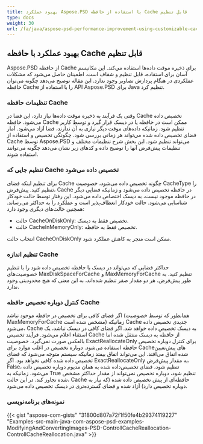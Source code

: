 ```yaml
---
title: بهبود عملکرد Aspose.PSD با استفاده از حافظه Cache قابل تنظیم
type: docs
weight: 30
url: /fa/java/aspose-psd-performance-improvement-using-customizable-cache/
---
```


## **بهبود عملکرد با حافظه Cache قابل تنظیم**
Aspose.PSD از حافظه Cache برای ذخیره موقت داده‌ها استفاده می‌کند. این مکانیسم آسان برای استفاده، قابل تنظیم و شفاف است. اطمینان حاصل می‌شود که مشکلات عملکردی در هنگام پردازش تصاویر وجود ندارد. این مقاله توضیح می‌دهد چگونه می‌توان حافظه Cache را با استفاده از API Aspose.PSD برای Java تنظیم کرد.

### **تنظیمات حافظه Cache**
وقتی یک فرآیند به ذخیره موقت داده‌ها نیاز دارد، این فضا در Cache تخصیص داده می‌شود. حافظه Cache ممکن است در حافظه یا در دیسک قرار گیرد و توسط کاربر تنظیم شود. زمانیکه داده‌های موقت دیگر نیازی به آن ندارند، فضا آزاد می‌شود. آمار فضای تخصیص داده شده می‌تواند هر زمانی بررسی شود. چگونگی تخصیص و استفاده از Cache توسط Aspose.PSD می‌تواند تنظیم شود. این بخش شرح تنظیمات مختلف و تنظیمات پیش‌فرض آنها را توضیح داده و کدهای زیر نشان می‌دهد چگونه می‌توانند استفاده شوند.

### **تنظیم جایی که Cache تخصیص داده می‌شود**
برای تنظیم اینکه فضای Cache چگونه تخصیص داده می‌شود، خصوصیت CacheType را تنظیم کنید. پیش‌فرض، Cache در حافظه تخصیص داده می‌شود و زمانیکه فضایی دیگر در حافظه موجود نیست، به دیسک اختصاص داده می‌شود. این رفتار توسط حالت خودکار شناسایی می‌شود. حالت خودکار انعطاف‌پذیر است و عملکرد را به حداکثر می‌رساند. همچنین حالت‌های دیگری وجود دارد:

- حالت CacheOnDiskOnly: تخصیص فقط به دیسک.
- حالت CacheInMemoryOnly: تخصیص فقط به حافظه.

انتخاب حالت CacheOnDiskOnly ممکن است منجر به کاهش عملکرد شود.

### **تنظیم اندازه Cache**
حداکثر فضایی که می‌تواند در دیسک یا حافظه تخصیص داده شود را با تنظیم خصوصیت‌های MaxDiskSpaceForCache و MaxMemoryForCache تنظیم کنید. به طور پیش‌فرض، هر دو مقدار صفر تنظیم شده‌اند، به این معنی که هیچ محدودیتی وجود ندارد.

### **کنترل دوباره تخصیص حافظه Cache**
اگر فضای کافی برای تخصیص در حافظه موجود نباشد (همانطور که توسط خصوصیت MaxMemoryForCache مشخص شده است) زمانیکه Cache جدیدی تخصیص داده می‌شود، Cache به دیسک تخصیص داده خواهد شد. اگر فضای کافی در دیسک نباشد، یک استثناء اعلام می‌شود. فرآیند تخصیص Cache از حافظه به دیسک منتقل شده اما بالعکس صورت نمی‌گیرد. خصوصیت ExactReallocateOnly برای کنترل دوباره تخصیص حافظه استفاده می‌شود. دوباره تخصیص در اغلب موارد برای Cache‌های پیش‌تعیین شده اتفاق می‌افتد. این می‌تواند اتفاق بیفتد زمانیکه سیستم متوجه می‌شود که فضای تخصیص داده شده کافی نخواهد بود. اگر ExactReallocateOnly به مقدار پیش‌فرض، False، تنظیم شود، فضای تخصیص‌داده شده به همان مدیوم دوباره تخصیص داده می‌شود. زمانیکه به True تنظیم شود، دوباره تخصیص نمی‌تواند از مقدار حداکثر مشخص شده تجاوز کند. در این حالت، Cache‌ حافظه‌ای از پیش تخصیص داده شده (که نیاز به دوباره تخصیص دارد) آزاد شده و فضای گسترده‌تری در دیسک تخصیص داده می‌شود.

### **نمونه‌های برنامه‌نویسی**
{{< gist "aspose-com-gists" "31800d807a72f1f50fe4b29374119227" "Examples-src-main-java-com-aspose-psd-examples-ModifyingAndConvertingImages-PSD-ControllCacheReallocation-ControllCacheReallocation.java" >}}
